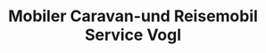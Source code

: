 ---
title: "Mobiler Caravan-und Reisemobil Service Vogl"
url: /oberhaching/mobiler-caravan-und-reisemobil-service-vogl/
shop: Autowerkstatt
---
